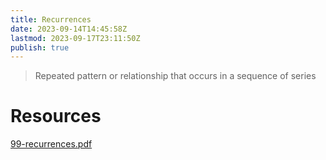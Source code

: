 ```yaml
---
title: Recurrences
date: 2023-09-14T14:45:58Z
lastmod: 2023-09-17T23:11:50Z
publish: true
---
```


> Repeated pattern or relationship that occurs in a sequence of series

# Resources

[99-recurrences.pdf](../_old-attachments/99-recurrences.pdf)

‍
